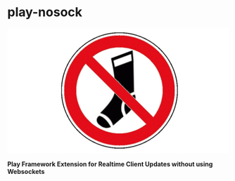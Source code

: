 # play-nosock

![logo](doc/logo.gif)

**Play Framework Extension for Realtime Client Updates without using Websockets**
